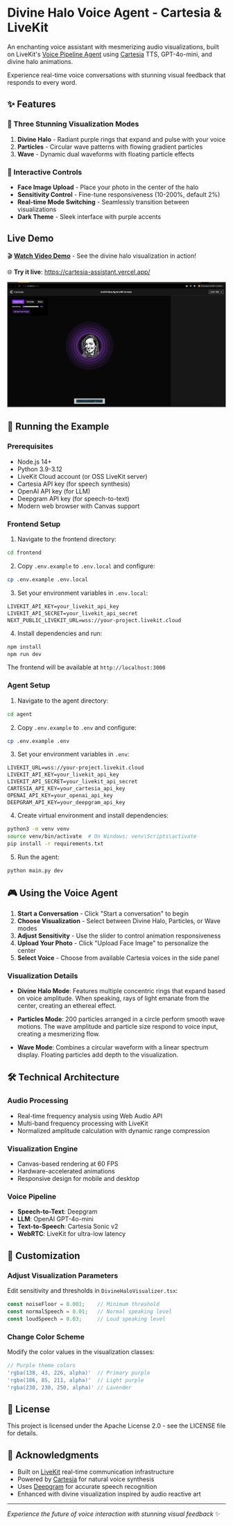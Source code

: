 # Divine Halo Voice Agent - Cartesia & LiveKit

An enchanting voice assistant with mesmerizing audio visualizations, built on LiveKit's [Voice Pipeline Agent](https://docs.livekit.io/agents/voice-agent/voice-pipeline/) using [Cartesia](https://www.cartesia.ai/) TTS, GPT-4o-mini, and divine halo animations.

Experience real-time voice conversations with stunning visual feedback that responds to every word.

## ✨ Features

### 🎨 Three Stunning Visualization Modes

1. **Divine Halo** - Radiant purple rings that expand and pulse with your voice
2. **Particles** - Circular wave patterns with flowing gradient particles  
3. **Wave** - Dynamic dual waveforms with floating particle effects

### 🎯 Interactive Controls

- **Face Image Upload** - Place your photo in the center of the halo
- **Sensitivity Control** - Fine-tune responsiveness (10-200%, default 2%)
- **Real-time Mode Switching** - Seamlessly transition between visualizations
- **Dark Theme** - Sleek interface with purple accents

## Live Demo

🎬 **[Watch Video Demo](https://github.com/admingistai/Voiceagent/raw/main/.github/Screen%20Recording%202025-07-08%20at%201.14.11%20AM.mov)** - See the divine halo visualization in action!

🌐 **Try it live**: https://cartesia-assistant.vercel.app/

![Screenshot of the Divine Halo Voice Agent](.github/screenshot.png)

## 🚀 Running the Example

### Prerequisites

- Node.js 14+
- Python 3.9-3.12
- LiveKit Cloud account (or OSS LiveKit server)
- Cartesia API key (for speech synthesis)
- OpenAI API key (for LLM)
- Deepgram API key (for speech-to-text)
- Modern web browser with Canvas support

### Frontend Setup

1. Navigate to the frontend directory:
```bash
cd frontend
```

2. Copy `.env.example` to `.env.local` and configure:
```bash
cp .env.example .env.local
```

3. Set your environment variables in `.env.local`:
```
LIVEKIT_API_KEY=your_livekit_api_key
LIVEKIT_API_SECRET=your_livekit_api_secret
NEXT_PUBLIC_LIVEKIT_URL=wss://your-project.livekit.cloud
```

4. Install dependencies and run:
```bash
npm install
npm run dev
```

The frontend will be available at `http://localhost:3000`

### Agent Setup

1. Navigate to the agent directory:
```bash
cd agent
```

2. Copy `.env.example` to `.env` and configure:
```bash
cp .env.example .env
```

3. Set your environment variables in `.env`:
```
LIVEKIT_URL=wss://your-project.livekit.cloud
LIVEKIT_API_KEY=your_livekit_api_key
LIVEKIT_API_SECRET=your_livekit_api_secret
CARTESIA_API_KEY=your_cartesia_api_key
OPENAI_API_KEY=your_openai_api_key
DEEPGRAM_API_KEY=your_deepgram_api_key
```

4. Create virtual environment and install dependencies:
```bash
python3 -m venv venv
source venv/bin/activate  # On Windows: venv\Scripts\activate
pip install -r requirements.txt
```

5. Run the agent:
```bash
python main.py dev
```

## 🎮 Using the Voice Agent

1. **Start a Conversation** - Click "Start a conversation" to begin
2. **Choose Visualization** - Select between Divine Halo, Particles, or Wave modes
3. **Adjust Sensitivity** - Use the slider to control animation responsiveness
4. **Upload Your Photo** - Click "Upload Face Image" to personalize the center
5. **Select Voice** - Choose from available Cartesia voices in the side panel

### Visualization Details

- **Divine Halo Mode**: Features multiple concentric rings that expand based on voice amplitude. When speaking, rays of light emanate from the center, creating an ethereal effect.

- **Particles Mode**: 200 particles arranged in a circle perform smooth wave motions. The wave amplitude and particle size respond to voice input, creating a mesmerizing flow.

- **Wave Mode**: Combines a circular waveform with a linear spectrum display. Floating particles add depth to the visualization.

## 🛠 Technical Architecture

### Audio Processing
- Real-time frequency analysis using Web Audio API
- Multi-band frequency processing with LiveKit
- Normalized amplitude calculation with dynamic range compression

### Visualization Engine
- Canvas-based rendering at 60 FPS
- Hardware-accelerated animations
- Responsive design for mobile and desktop

### Voice Pipeline
- **Speech-to-Text**: Deepgram
- **LLM**: OpenAI GPT-4o-mini
- **Text-to-Speech**: Cartesia Sonic v2
- **WebRTC**: LiveKit for ultra-low latency

## 🎨 Customization

### Adjust Visualization Parameters

Edit sensitivity and thresholds in `DivineHaloVisualizer.tsx`:
```typescript
const noiseFloor = 0.001;    // Minimum threshold
const normalSpeech = 0.01;   // Normal speaking level
const loudSpeech = 0.03;     // Loud speaking level
```

### Change Color Scheme

Modify the color values in the visualization classes:
```typescript
// Purple theme colors
'rgba(138, 43, 226, alpha)'  // Primary purple
'rgba(186, 85, 211, alpha)'  // Light purple
'rgba(230, 230, 250, alpha)' // Lavender
```

## 📝 License

This project is licensed under the Apache License 2.0 - see the LICENSE file for details.

## 🙏 Acknowledgments

- Built on [LiveKit](https://livekit.io) real-time communication infrastructure
- Powered by [Cartesia](https://cartesia.ai) for natural voice synthesis
- Uses [Deepgram](https://deepgram.com) for accurate speech recognition
- Enhanced with divine visualization inspired by audio reactive art

---

*Experience the future of voice interaction with stunning visual feedback* ✨